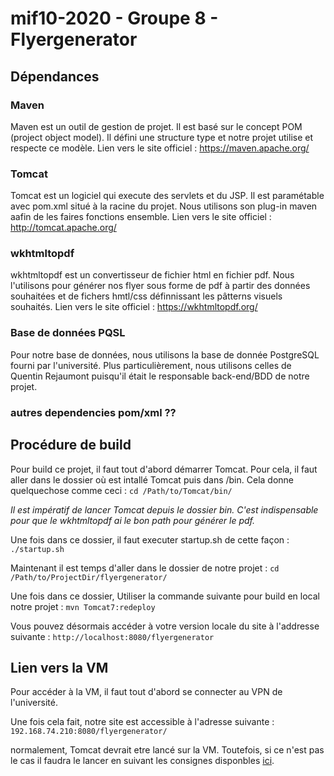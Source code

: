 # mif10-2020 - Groupe 8 - Flyergenerator

## Dépendances

### Maven
Maven est un outil de gestion de projet. Il est basé sur le concept POM (project object model). Il défini une structure type et notre projet utilise et respecte ce modèle.
Lien vers le site officiel : https://maven.apache.org/

### Tomcat
Tomcat est un logiciel qui execute des servlets et du JSP. Il est paramétable avec pom.xml situé à la racine du projet. Nous utilisons son plug-in maven aafin de les faires fonctions ensemble.
Lien vers le site officiel : http://tomcat.apache.org/

### wkhtmltopdf
wkhtmltopdf est un convertisseur de fichier html en fichier pdf. Nous l'utilisons pour générer nos flyer sous forme de pdf à partir des données souhaitées et de fichers hmtl/css définnissant les pâtterns visuels souhaités. 
Lien vers le site officiel : https://wkhtmltopdf.org/

### Base de données PQSL
Pour notre base de données, nous utilisons la base de donnée PostgreSQL fourni par l'université. Plus particulièrement, nous utilisons celles de Quentin Rejaumont puisqu'il était le responsable back-end/BDD de notre projet.

### autres dependencies pom/xml ??


## Procédure de build

Pour build ce projet, il faut tout d'abord démarrer Tomcat. Pour cela, il faut aller dans le dossier où est intallé Tomcat puis dans /bin. Cela donne quelquechose comme ceci :
    ```cd /Path/to/Tomcat/bin/```

*Il est impératif de lancer Tomcat depuis le dossier bin. C'est indispensable pour que le wkhtmltopdf ai le bon path pour générer le pdf.*

Une fois dans ce dossier, il faut executer startup.sh de cette façon : 
    ```./startup.sh```

Maintenant il est temps d'aller dans le dossier de notre projet :
    ```cd /Path/to/ProjectDir/flyergenerator/```

Une fois dans ce dossier, Utiliser la commande suivante pour build en local notre projet :
    ```mvn Tomcat7:redeploy```

Vous pouvez désormais accéder à votre version locale du site à l'addresse suivante :
    ```http://localhost:8080/flyergenerator```



## Lien vers la VM

Pour accéder à la VM, il faut tout d'abord se connecter au VPN de l'université.

Une fois cela fait, notre site est accessible à l'adresse suivante : ```192.168.74.210:8080/flyergenerator/```

normalement, Tomcat devrait etre lancé sur la VM. Toutefois, si ce n'est pas le cas il faudra le lancer en suivant les consignes disponbles [ici](https://forge.univ-lyon1.fr/p1509933/mif10-2020/-/wikis/Configuration-&-utilisation-VM).